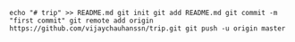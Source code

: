 ``
echo "# trip" >> README.md
git init
git add README.md
git commit -m "first commit"
git remote add origin https://github.com/vijaychauhanssn/trip.git
git push -u origin master
``
